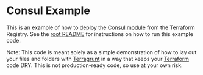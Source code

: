 # Consul Example

This is an example of how to deploy the [Consul module](https://registry.terraform.io/modules/hashicorp/consul/aws/0.0.5) 
from the Terraform Registry. See the [root README](/README.md) for instructions on how to run this example code. 

Note: This code is meant solely as a simple demonstration of how to lay out your files and folders with 
[Terragrunt](https://github.com/gruntwork-io/terragrunt) in a way that keeps your [Terraform](https://www.terraform.io) 
code DRY. This is not production-ready code, so use at your own risk.
